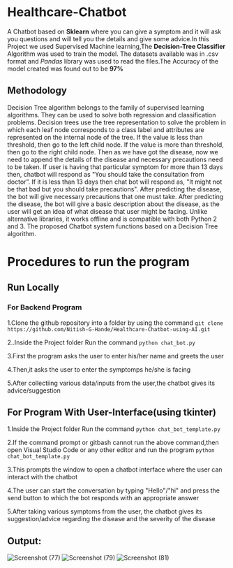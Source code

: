 # Healthcare-Chatbot
A Chatbot based on **Sklearn** where you can give a symptom and it will ask you questions and will tell you the details and give some advice.In this Project we used Supervised Machine learning,The **Decision-Tree Classifier** Algorithm was used to train the model. The datasets available was in .csv format and _Pandas_ library was used to read the files.The Accuracy of the model created was found out to be **97%**
## Methodology
Decision Tree algorithm belongs to the family of supervised learning algorithms. They can be used to solve both regression and classification problems. Decision trees use the tree representation to solve the problem in which each leaf node corresponds to a class label and attributes are represented on the internal node of the tree. If the value is less than threshold, then go to the left child node. If the value is more than threshold, then go to the right child node. Then as we have got the disease, now we need to append the details of the disease and necessary precautions need to be taken. If user is having that particular symptom for more than 13 days then, chatbot will respond as "You should take the consultation from doctor”. If it is less than 13 days then chat bot will respond as, "It might not be that bad but you should take precautions". After predicting the disease, the bot will give necessary precautions that one must take. After predicting the disease, the bot will give a basic description about the disease, as the user will get an idea of what disease that user might be facing. Unlike alternative libraries, it works offline and is compatible with both Python 2 and 3. The proposed Chatbot system functions based on a Decision Tree algorithm.
# Procedures to run the program
## Run Locally
###  For Backend Program
1.Clone the  github repository into a folder by using the command
```git clone https://github.com/Nitish-G-Hande/Healthcare-Chatbot-using-AI.git```

2..Inside the Project folder Run the command
```python chat_bot.py```

3.First the program asks the user to enter his/her name and greets the user

4.Then,it asks the user to enter the symptomps he/she is facing

5.After collectiing various data/inputs from the user,the chatbot gives its advice/suggestion

## For Program With User-Interface(using tkinter)

1.Inside the Project folder Run the command
```python chat_bot_template.py```

2.If the command prompt or gitbash cannot run the above command,then open Visual Studio Code or any other editor and run the program 
```python chat_bot_template.py```

3.This prompts the window  to open a chatbot interface where the user can interact with the chatbot

4.The user can start the conversation by typing "Hello"/"hi" and press the send button to which the bot responds with an appropriate answer

5.After taking various symptoms from the user, the chatbot gives its suggestion/advice regarding the disease and the severity of the disease
## Output:
![Screenshot (77)](https://github.com/Nitish-G-Hande/Healthcare-Chatbot-using-AI/assets/124708019/3419000a-1521-4182-99cf-15bae673a29f)
![Screenshot (79)](https://github.com/Nitish-G-Hande/Healthcare-Chatbot-using-AI/assets/124708019/b10c20af-7453-4b4a-8dc8-01dbe7ebae89)
![Screenshot (81)](https://github.com/Nitish-G-Hande/Healthcare-Chatbot-using-AI/assets/124708019/5ceef683-6120-4722-aecb-dee240cc0fd4)
